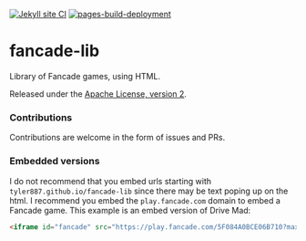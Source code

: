 [![Jekyll site CI](https://github.com/Tyler887/fancade-lib/actions/workflows/jekyll.yml/badge.svg)](https://github.com/Tyler887/fancade-lib/actions/workflows/jekyll.yml)
[![pages-build-deployment](https://github.com/Tyler887/fancade-lib/actions/workflows/pages/pages-build-deployment/badge.svg)](https://github.com/Tyler887/fancade-lib/actions/workflows/pages/pages-build-deployment)
# fancade-lib
Library of Fancade games, using HTML.

Released under the [Apache License, version 2](https://github.com/Tyler887/fancade-lib/blob/main/LICENSE).
### Contributions

Contributions are welcome in the form of issues and PRs.
### Embedded versions
I do not recommend that you embed urls starting with `tyler887.github.io/fancade-lib` since there may be text poping up on the html. I recommend you embed the `play.fancade.com` domain to embed a Fancade game. This example is an embed version of Drive Mad:
```html
<iframe id="fancade" src="https://play.fancade.com/5F084A0BCE06B710?max_w=2800&max_h=2800" frameborder="0" height="100%" width="100%" title=Drive Mad • Play online"></iframe> 
```
